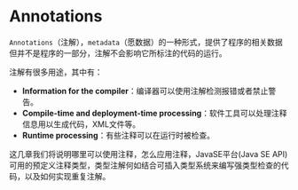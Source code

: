 # Annotations

`Annotations`（注解），`metadata`（愿数据）的一种形式，提供了程序的相关数据但并不是程序的一部分，注解不会影响它所标注的代码的运行。

注解有很多用途，其中有：

* **Information for the compiler**：编译器可以使用注解检测报错或者禁止警告。
* **Compile-time and deployment-time processing**：软件工具可以处理注释信息用以生成代码，XML文件等。
* **Runtime processing**：有些注释可以在运行时被检查。

这几章我们将说明哪里可以使用注释，怎么应用注释，JavaSE平台\(Java SE API\)可用的预定义注释类型，类型注解何如结合可插入类型系统来编写强类型检查的代码，以及如何实现重复注解。

